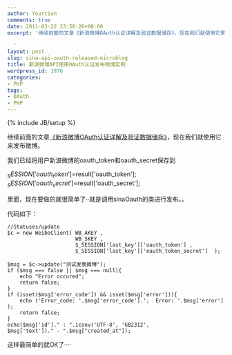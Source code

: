 ```yaml
---
author: Yourtion
comments: true
date: 2011-03-22 23:50:26+00:00
excerpt: '继续前面的文章《新浪微博OAuth认证详解及验证数据储存》，现在我们就使用它来发布微博具体实现代码。

  '
layout: post
slug: sina-api-oauth-released-microblog
title: 新浪微博API使用OAuth认证发布微博实例
wordpress_id: 1976
categories:
- PHP
tags:
- OAuth
- PHP
---
```

{% include JB/setup %}

继续前面的文章[《新浪微博OAuth认证详解及验证数据储存》](http://blog.yourtion.com/?p=1837)，现在我们就使用它来发布微博。

我们已经将用户新浪微博的oauth_token和oauth_secret保存到

$_SESSION['oauth_token']=$result['oauth_token'];
$_SESSION['oauth_secret']=$result['oauth_secret'];

里面，现在要做的就很简单了··就是调用sinaOauth的类进行发布。。

代码如下：

```
//Statuses/update
$c = new WeiboClient( WB_AKEY , 
                      WB_SKEY , 
                      $_SESSION['last_key']['oauth_token'] , 
                      $_SESSION['last_key']['oauth_token_secret']  );

$msg = $c->update("测试发表微博");
if ($msg === false || $msg === null){
	echo "Error occured";
	return false;
}
if (isset($msg['error_code']) && isset($msg['error'])){
	echo ('Error_code: '.$msg['error_code'].';  Error: '.$msg['error'] );
	return false;
} 
echo($msg['id']." : ".iconv('UTF-8', 'GB2312',
$msg['text'])." - ".$msg["created_at"]);
```

这样最简单的就OK了····
